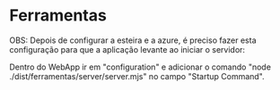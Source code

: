 # Ferramentas

OBS: Depois de configurar a esteira e a azure, é preciso fazer esta configuração para que a aplicação levante ao iniciar o servidor:

Dentro do WebApp ir em "configuration" e adicionar o comando "node ./dist/ferramentas/server/server.mjs" no campo "Startup Command".